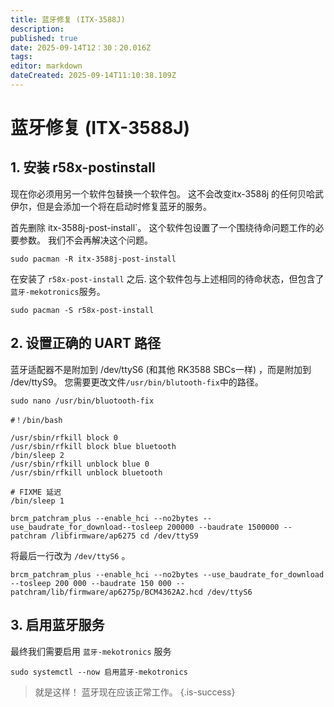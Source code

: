 ```yaml
---
title: 蓝牙修复 (ITX-3588J)
description:
published: true
date: 2025-09-14T12：30：20.016Z
tags:
editor: markdown
dateCreated: 2025-09-14T11:10:38.109Z
---
```


# 蓝牙修复 (ITX-3588J)

## 1. 安装 r58x-postinstall

现在你必须用另一个软件包替换一个软件包。 这不会改变itx-3588j 的任何贝哈武伊尔，但是会添加一个将在启动时修复蓝牙的服务。

首先删除 itx-3588j-post-install\`。 这个软件包设置了一个围绕待命问题工作的必要参数。 我们不会再解决这个问题。

```
sudo pacman -R itx-3588j-post-install
```

在安装了 `r58x-post-install` 之后. 这个软件包与上述相同的待命状态，但包含了`蓝牙-mekotronics`服务。

```
sudo pacman -S r58x-post-install
```

## 2. 设置正确的 UART 路径

蓝牙适配器不是附加到 /dev/ttyS6 (和其他 RK3588 SBCs一样) ，而是附加到 /dev/ttyS9。 您需要更改文件`/usr/bin/blutooth-fix`中的路径。

```
sudo nano /usr/bin/bluotooth-fix
```

```
#！/bin/bash

/usr/sbin/rfkill block 0
/usr/sbin/rfkill block blue bluetooth
/bin/sleep 2
/usr/sbin/rfkill unblock blue 0
/usr/sbin/rfkill unblock bluetooth

# FIXME 延迟
/bin/sleep 1

brcm_patchram_plus --enable_hci --no2bytes --use_baudrate_for_download--tosleep 200000 --baudrate 1500000 --patchram /libfirmware/ap6275 cd /dev/ttyS9
```

将最后一行改为 `/dev/ttyS6` 。

```
brcm_patchram_plus --enable_hci --no2bytes --use_baudrate_for_download --tosleep 200 000 --baudrate 150 000 --patchram/lib/firmware/ap6275p/BCM4362A2.hcd /dev/ttyS6
```

## 3. 启用蓝牙服务

最终我们需要启用 `蓝牙-mekotronics` 服务

```
sudo systemctl --now 启用蓝牙-mekotronics
```

> 就是这样！ 蓝牙现在应该正常工作。
> {.is-success}
